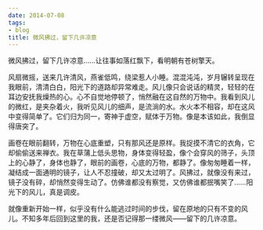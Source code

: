 ```yaml
---
date: 2014-07-08
tags:
- blog
title: 微风拂过，留下几许凉意
---
```


微风拂过，留下几许凉意……让往事如落红飘下，看明朝有苍树擎天。
<!--more-->

风扇微摇，送来几许清风，燕雀低鸣，绕梁惹人小睡。混混沌沌，岁月辗转呈现在我眼前，清清白白，阳光下的道路却异常难走。风儿像只会说话的精灵，轻轻的在耳边安抚我燥热的心。心不自觉地停顿了，悄然融在这自然的万物中。我看到风儿的微红，是夹杂着火，我听见风儿的细声，是流淌的水。水火本不相容，却在这风中变得简单了。它们归为同一，寄神于虚空，赋体于万物。像是本该如此，我倒显得唐突了。

画卷在眼前翻转，万物在心底重塑，只有那风还是原样。我捉摸不清它的衣角，它却偷偷送来禅衣。我在草蒲上低头思物，身体变得轻盈，像个会穿风的筛子，头顶上的心静了，身体也静了，眼前的画卷，心底的万物，都静了。像匆匆睡着一样，凝结成一面通明的镜子，让人不忍撞破，却又太过明了。风拂过，就像没有来过，镜子没有碎，却悄然变得生动了。仿佛谁都没有察觉，又仿佛谁都抿嘴笑了……阳光下的风儿，真是调皮。

就像重新开始一样，似乎没有什么能逃过时间的步伐，留在原地的只有不变的风儿。不知多年后回到这里的我，还是否记得那一缕微风——留下的几许凉意。
